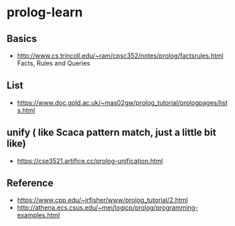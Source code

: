 # prolog-learn

## Basics
* http://www.cs.trincoll.edu/~ram/cpsc352/notes/prolog/factsrules.html Facts, Rules and Queries

## List
* https://www.doc.gold.ac.uk/~mas02gw/prolog_tutorial/prologpages/lists.html


## unify ( like Scaca pattern match, just a little bit like)
* https://cse3521.artifice.cc/prolog-unification.html


## Reference
* https://www.cpp.edu/~jrfisher/www/prolog_tutorial/2.html
* http://athena.ecs.csus.edu/~mei/logicp/prolog/programming-examples.html
